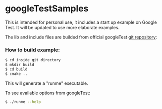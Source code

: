 # googleTestSamples

This is intended for personal use, it includes a start up example on Google Test. It will be updated to use more elaborate examples.

The lib and include files are builded from official googleTest [git repository][gitrep]:

[gitrep]:https://github.com/google/googletest

### How to build example:
```sh
$ cd inside git directory
$ mkdir build
$ cd build
$ cmake ..
``` 

This will generate a "runme" executable.

To see available options from googleTest:
```sh
$ ./runme --help
```
